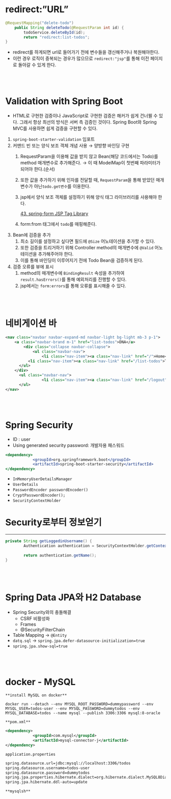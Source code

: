 # redirect:”URL”

```java
@RequestMapping("delete-todo")
    public String deleteTodo(@RequestParam int id) {
        todoService.deleteById(id);
        return "redirect:list-todos";
}
```

- redirect를 하게되면 url로 들어가기 전에 변수들을 갱신해주거나 복원해야한다.
- 이런 경우 로직이 중복되는 경우가 많으므로 `redirect:"jsp"`를 통해 이전 페이지로 돌아갈 수 있게 한다.

<br><br>

# Validation with Spring Boot

- HTML로 구현한 검증이나 JavaScript로 구현한 검증은 해커가 쉽게 건너뛸 수 있다. 그래서 항상 최선의 방식은 서버 측 검증인 것이다. Spring Boot와 Spring MVC를 사용하면 쉽게 검증을 구현할 수 있다.
1. `spring-boot-starter-validation` 임포트
2. 커맨드 빈 또는 양식 보조 객체 개념 사용 → 양방향 바인딩 구현
    1. RequestParam을 이용해 값을 받지 않고 Bean(해당 코드에서는 Todo)를 method 매개변수로 추가해준다. → 이 때 ModelMap이 첫번째 파라미터가 되어야 한다.(순서)
    2. 또한 값을 추가하기 위해 인자를 전달할 때, `RequestParam`을 통해 받았던 매개변수가 아닌`todo.get변수`를 이용한다.
    3. jsp에서 양식 보조 객체를 설정하기 위해 양식 태그 라이브러리를 사용해야 한다.
        
        [43. spring-form JSP Tag Library](https://docs.spring.io/spring-framework/docs/4.2.x/spring-framework-reference/html/spring-form-tld.html)
        
    4. form:from 태그에서 `todo`를 매핑해준다.
3. Bean에 검증을 추가
    1. 최소 길이를 설정하고 싶다면 필드에 `@Size` 어노테이션을 추가할 수 있다.
    2. 또한 검증을 트리거하기 위해 Controller method의 매개변수에 `@Valid` 어노테이션을 추가해주어야 한다.
    3. 이를 통해 바인딩이 이루어지기 전에 Todo Bean을 검증하게 된다.
4. 검증 오류를 뷰에 표시
    1. method의 매개변수에 `BindingResult` 속성을 추가하여 `result.hasErrors()`를 통해 예외처리를 진행할 수 있다.
    2. jsp에서는 `form:errors`를 통해 오류를 표시해줄 수 있다.

<br><br>

# 네비게이션 바

```xml
<nav class="navbar navbar-expand-md navbar-light bg-light mb-3 p-1">
	<a class="navbar-brand m-1" href="list-todos">DNA</a>
		<div class="collapse navbar-collapse">
			<ul class="navbar-nav">
				<li class="nav-item"><a class="nav-link" href="/">Home</a></li>
	      <li class="nav-item"><a class="nav-link" href="/list-todos">Todos</a></li>
      </ul>
    </div>
      <ul class="navbar-nav">
				<li class="nav-item"><a class="nav-link" href="/logout">Logout</a></li>
      </ul>
</nav>
```

<br><br>

# Spring Security

- ID : user
- Using generated security password: 개발자용 패스워드

```jsx
<dependency>
            <groupId>org.springframework.boot</groupId>
            <artifactId>spring-boot-starter-security</artifactId>
</dependency>
```

- `InMemoryUserDetailsManager`
- `UserDetails`
- `PasswordEncoder passwordEncoder()`
- `CryptPasswordEncoder();`
- `SecurityContextHolder`

# Security로부터 정보얻기

---

```java
private String getLoggedinUsername() {
        Authentication authentication = SecurityContextHolder.getContext().getAuthentication();
        
        return authentication.getName();
}
```

<br><br>

# Spring Data JPA와 H2 Database

- Spring Security와의 충돌해결
    - CSRF 비활성화
    - Frames
    - @SecurityFilterChain
- Table Mapping → `@Entity`
- `datq.sql` → `spring.jpa.defer-datasource-initialization=true`
- `spring.jpa.show-sql=true`

<br><br>

# docker - MySQL

`**install MySQL on docker**`

```
docker run --detach --env MYSQL_ROOT_PASSWORD=dummypassword --env MYSQL_USER=todos-user --env MYSQL_PASSWORD=dummytodos --env MYSQL_DATABASE=todos --name mysql --publish 3306:3306 mysql:8-oracle
```

`**pom.xml**`

```xml
<dependency>
            <groupId>com.mysql</groupId>
            <artifactId>mysql-connector-j</artifactId>
</dependency>
```

`application.properties`

```xml
spring.datasource.url=jdbc:mysql://localhost:3306/todos
spring.datasource.username=todos-user
spring.datasource.password=dummytodos
spring.jpa.properties.hibernate.dialect=org.hibernate.dialect.MySQL8Dialect
spring.jpa.hibernate.ddl-auto=update
```

`**mysqlsh**`
